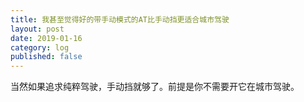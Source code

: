 ```yaml
---
title: 我甚至觉得好的带手动模式的AT比手动挡更适合城市驾驶
layout: post
date: 2019-01-16
category: log
published: false
---
```


当然如果追求纯粹驾驶，手动挡就够了。前提是你不需要开它在城市驾驶。